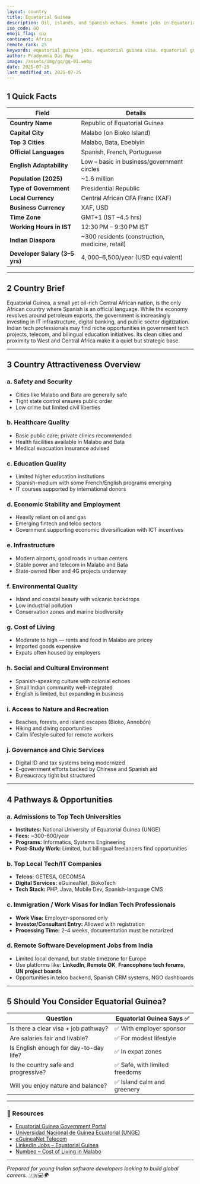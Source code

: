 ```yaml
---
layout: country
title: Equatorial Guinea
description: Oil, islands, and Spanish echoes. Remote jobs in Equatorial Guinea. Trilp AI curated info. Indians in Equatorial Guinea.
iso_code: GQ
emoji_flag: 🇬🇶
continent: Africa
remote_rank: 25
keywords: equatorial guinea jobs, equatorial guinea visa, equatorial guinea remote jobs
author: Pradyumna Das Roy
image: /assets/img/gq/gq-01.webp
date: 2025-07-25
last_modified_at: 2025-07-25
---
```


## 1 Quick Facts

| Field                          | Details                                         |
| ------------------------------ | ----------------------------------------------- |
| **Country Name**               | Republic of Equatorial Guinea                   |
| **Capital City**               | Malabo (on Bioko Island)                        |
| **Top 3 Cities**               | Malabo, Bata, Ebebiyin                          |
| **Official Languages**         | Spanish, French, Portuguese                     |
| **English Adaptability**       | Low – basic in business/government circles      |
| **Population (2025)**          | ~1.6 million                                    |
| **Type of Government**         | Presidential Republic                           |
| **Local Currency**             | Central African CFA Franc (XAF)                 |
| **Business Currency**          | XAF, USD                                        |
| **Time Zone**                  | GMT+1 (IST –4.5 hrs)                            |
| **Working Hours in IST**       | 12:30 PM – 9:30 PM IST                          |
| **Indian Diaspora**            | ~300 residents (construction, medicine, retail) |
| **Developer Salary (3–5 yrs)** | $4,000–$6,500/year (USD equivalent)             |

---

## 2 Country Brief

Equatorial Guinea, a small yet oil-rich Central African nation, is the only African country where Spanish is an official language. While the economy revolves around petroleum exports, the government is increasingly investing in IT infrastructure, digital banking, and public sector digitization. Indian tech professionals may find niche opportunities in government tech projects, telecom, and bilingual education initiatives. Its clean cities and proximity to West and Central Africa make it a quiet but strategic base.

---

## 3 Country Attractiveness Overview

### a. Safety and Security

- Cities like Malabo and Bata are generally safe
- Tight state control ensures public order
- Low crime but limited civil liberties

### b. Healthcare Quality

- Basic public care; private clinics recommended
- Health facilities available in Malabo and Bata
- Medical evacuation insurance advised

### c. Education Quality

- Limited higher education institutions
- Spanish-medium with some French/English programs emerging
- IT courses supported by international donors

### d. Economic Stability and Employment

- Heavily reliant on oil and gas
- Emerging fintech and telco sectors
- Government supporting economic diversification with ICT incentives

### e. Infrastructure

- Modern airports, good roads in urban centers
- Stable power and telecom in Malabo and Bata
- State-owned fiber and 4G projects underway

### f. Environmental Quality

- Island and coastal beauty with volcanic backdrops
- Low industrial pollution
- Conservation zones and marine biodiversity

### g. Cost of Living

- Moderate to high — rents and food in Malabo are pricey
- Imported goods expensive
- Expats often housed by employers

### h. Social and Cultural Environment

- Spanish-speaking culture with colonial echoes
- Small Indian community well-integrated
- English is limited, but expanding in business

### i. Access to Nature and Recreation

- Beaches, forests, and island escapes (Bioko, Annobón)
- Hiking and diving opportunities
- Calm lifestyle suited for remote workers

### j. Governance and Civic Services

- Digital ID and tax systems being modernized
- E-government efforts backed by Chinese and Spanish aid
- Bureaucracy tight but structured

---

## 4 Pathways & Opportunities

### a. Admissions to Top Tech Universities

- **Institutes:** National University of Equatorial Guinea (UNGE)
- **Fees:** ~$300–$600/year
- **Programs:** Informatics, Systems Engineering
- **Post-Study Work:** Limited, but bilingual freelancers find opportunities

### b. Top Local Tech/IT Companies

- **Telcos:** GETESA, GECOMSA
- **Digital Services:** eGuineaNet, BiokoTech
- **Tech Stack:** PHP, Java, Mobile Dev, Spanish-language CMS

### c. Immigration / Work Visas for Indian Tech Professionals

- **Work Visa:** Employer-sponsored only
- **Investor/Consultant Entry:** Allowed with registration
- **Processing Time:** 2–4 weeks, documentation must be notarized

### d. Remote Software Development Jobs from India

- Limited local demand, but stable timezone for Europe
- Use platforms like: **LinkedIn**, **Remote OK**, **Francophone tech forums**, **UN project boards**
- Opportunities in telco backend, Spanish CRM systems, NGO dashboards

---

## 5 Should You Consider Equatorial Guinea?

| Question                               | Equatorial Guinea Says ✅      |
| -------------------------------------- | ------------------------------ |
| Is there a clear visa + job pathway?   | ✅ With employer sponsor       |
| Are salaries fair and livable?         | ✅ For modest lifestyle        |
| Is English enough for day-to-day life? | ✅ In expat zones              |
| Is the country safe and progressive?   | ✅ Safe, with limited freedoms |
| Will you enjoy nature and balance?     | ✅ Island calm and greenery    |

---

### 🔗 Resources

- [Equatorial Guinea Government Portal](https://www.guineaecuatorialpress.com/)
- [Universidad Nacional de Guinea Ecuatorial (UNGE)](https://unge.gq/)
- [eGuineaNet Telecom](http://www.egnet.gq/)
- [LinkedIn Jobs – Equatorial Guinea](https://www.linkedin.com/jobs/search/?location=Equatorial%20Guinea)
- [Numbeo – Cost of Living in Malabo](https://www.numbeo.com/cost-of-living/in/Malabo)

---

_Prepared for young Indian software developers looking to build global careers. 🇮🇳💻🌍_
